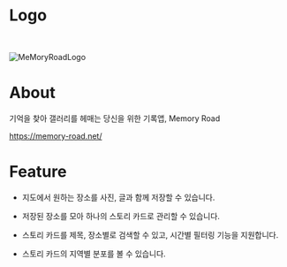 Logo
=============
<br>

![MeMoryRoadLogo](https://user-images.githubusercontent.com/60086935/147746699-55a6b53a-b9a1-4a14-85a2-7df6f64ca18d.png)


About
=============
기억을 찾아 갤러리를 헤매는 당신을 위한 기록앱, Memory Road

https://memory-road.net/

Feature
=============

 - 지도에서 원하는 장소를 사진, 글과 함께 저장할 수 있습니다.
 
 - 저장된 장소를 모아 하나의 스토리 카드로 관리할 수 있습니다.

 - 스토리 카드를 제목, 장소별로 검색할 수 있고, 시간별 필터링 기능을 지원합니다.
 
 - 스토리 카드의 지역별 분포를 볼 수 있습니다.













